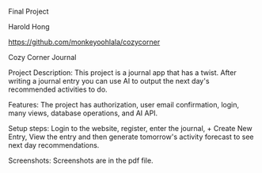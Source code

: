 Final Project

Harold Hong

https://github.com/monkeyoohlala/cozycorner



Cozy Corner Journal


Project Description:
This project is a journal app that has a twist. After writing a journal entry you can use AI to output the next day's recommended activities to do.

Features:
The project has authorization, user email confirmation, login, many views, database operations, and AI API.

Setup steps:
Login to the website, register, enter the journal, + Create New Entry, View the entry and then generate tomorrow's activity forecast to see next day recommendations.

Screenshots:
Screenshots are in the pdf file.